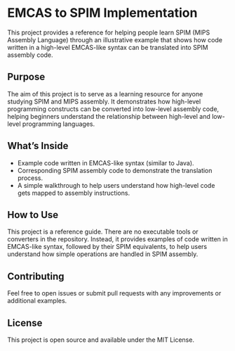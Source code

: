 # EMCAS to SPIM Implementation

This project provides a reference for helping people learn SPIM (MIPS Assembly Language) through an illustrative example that shows how code written in a high-level EMCAS-like syntax can be translated into SPIM assembly code.

## Purpose

The aim of this project is to serve as a learning resource for anyone studying SPIM and MIPS assembly. It demonstrates how high-level programming constructs can be converted into low-level assembly code, helping beginners understand the relationship between high-level and low-level programming languages.

## What’s Inside
  - Example code written in EMCAS-like syntax (similar to Java).
  - Corresponding SPIM assembly code to demonstrate the translation process.
  - A simple walkthrough to help users understand how high-level code gets mapped to assembly instructions.

## How to Use

This project is a reference guide. There are no executable tools or converters in the repository. Instead, it provides examples of code written in EMCAS-like syntax, followed by their SPIM equivalents, to help users understand how simple operations are handled in SPIM assembly.

## Contributing

Feel free to open issues or submit pull requests with any improvements or additional examples.

## License

This project is open source and available under the MIT License.
